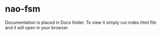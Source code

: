 # nao-fsm
Documentation is placed in Docs folder. To view it simply run index.html file and it will open in your browser.
